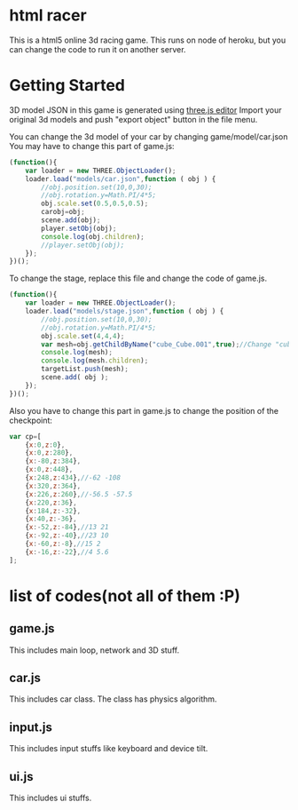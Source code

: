 html racer
==========
This is a html5 online 3d racing game.
This runs on node of heroku, but you can change the code to run it on another server.

Getting Started
===============

3D model JSON in this game is generated using [three.js editor](https://www.threejs.org/editor/)
Import your original 3d models and push "export object" button in the file menu.

You can change the 3d model of your car by changing game/model/car.json
You may have to change this part of game.js:
```javascript
(function(){
    var loader = new THREE.ObjectLoader();
    loader.load("models/car.json",function ( obj ) {
        //obj.position.set(10,0,30);
        //obj.rotation.y=Math.PI/4*5;
        obj.scale.set(0.5,0.5,0.5);
        carobj=obj;
        scene.add(obj);
        player.setObj(obj);
        console.log(obj.children);
        //player.setObj(obj);
    });
})();
```
To change the stage, replace this file and change the code of game.js.
```javascript
(function(){
    var loader = new THREE.ObjectLoader();
    loader.load("models/stage.json",function ( obj ) {
        //obj.position.set(10,0,30);
        //obj.rotation.y=Math.PI/4*5;
        obj.scale.set(4,4,4);
        var mesh=obj.getChildByName("cube_Cube.001",true);//Change "cube_Cube.001" to make your original mesh collidable.
        console.log(mesh);
        console.log(mesh.children);
        targetList.push(mesh);
        scene.add( obj );
    });
})();
```
Also you have to change this part in game.js to change the position of the checkpoint:
```javascript
var cp=[
    {x:0,z:0},
    {x:0,z:280},
    {x:-80,z:384},
    {x:0,z:448},
    {x:248,z:434},//-62 -108
    {x:320,z:364},
    {x:226,z:260},//-56.5 -57.5
    {x:220,z:36},
    {x:184,z:-32},
    {x:40,z:-36},
    {x:-52,z:-84},//13 21
    {x:-92,z:-40},//23 10
    {x:-60,z:-8},//15 2
    {x:-16,z:-22},//4 5.6
];
```

list of codes(not all of them :P)
=================================

game.js
-------

This includes main loop, network and 3D stuff.

car.js
------
This includes car class.
The class has physics algorithm.

input.js
--------
This includes input stuffs like keyboard and device tilt.

ui.js
-----
This includes ui stuffs.